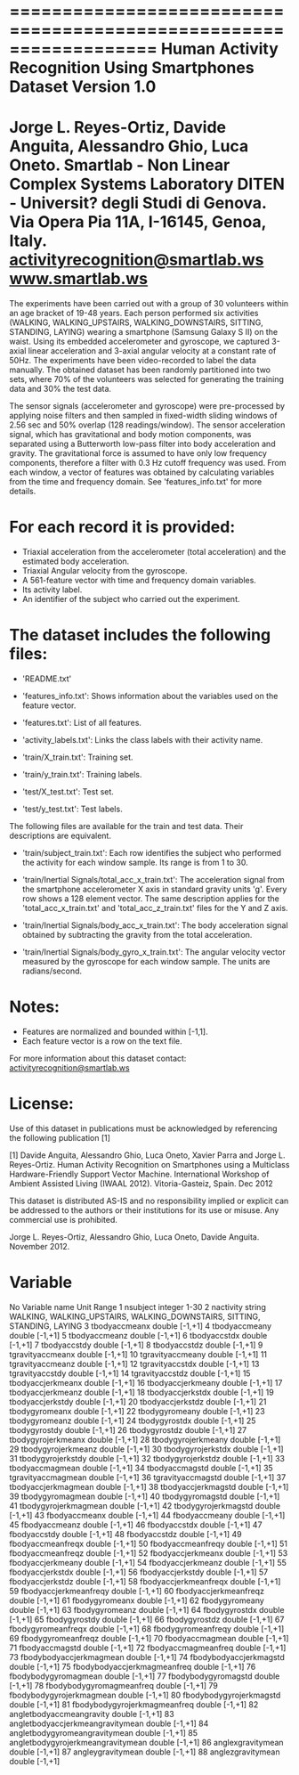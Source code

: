 ==================================================================
Human Activity Recognition Using Smartphones Dataset
Version 1.0
==================================================================
Jorge L. Reyes-Ortiz, Davide Anguita, Alessandro Ghio, Luca Oneto.
Smartlab - Non Linear Complex Systems Laboratory
DITEN - Universit? degli Studi di Genova.
Via Opera Pia 11A, I-16145, Genoa, Italy.
activityrecognition@smartlab.ws
www.smartlab.ws
==================================================================

The experiments have been carried out with a group of 30 volunteers within an age bracket of 19-48 years. Each person performed six activities (WALKING, WALKING_UPSTAIRS, WALKING_DOWNSTAIRS, SITTING, STANDING, LAYING) wearing a smartphone (Samsung Galaxy S II) on the waist. Using its embedded accelerometer and gyroscope, we captured 3-axial linear acceleration and 3-axial angular velocity at a constant rate of 50Hz. The experiments have been video-recorded to label the data manually. The obtained dataset has been randomly partitioned into two sets, where 70% of the volunteers was selected for generating the training data and 30% the test data. 

The sensor signals (accelerometer and gyroscope) were pre-processed by applying noise filters and then sampled in fixed-width sliding windows of 2.56 sec and 50% overlap (128 readings/window). The sensor acceleration signal, which has gravitational and body motion components, was separated using a Butterworth low-pass filter into body acceleration and gravity. The gravitational force is assumed to have only low frequency components, therefore a filter with 0.3 Hz cutoff frequency was used. From each window, a vector of features was obtained by calculating variables from the time and frequency domain. See 'features_info.txt' for more details. 

For each record it is provided:
======================================

- Triaxial acceleration from the accelerometer (total acceleration) and the estimated body acceleration.
- Triaxial Angular velocity from the gyroscope. 
- A 561-feature vector with time and frequency domain variables. 
- Its activity label. 
- An identifier of the subject who carried out the experiment.

The dataset includes the following files:
=========================================

- 'README.txt'

- 'features_info.txt': Shows information about the variables used on the feature vector.

- 'features.txt': List of all features.

- 'activity_labels.txt': Links the class labels with their activity name.

- 'train/X_train.txt': Training set.

- 'train/y_train.txt': Training labels.

- 'test/X_test.txt': Test set.

- 'test/y_test.txt': Test labels.

The following files are available for the train and test data. Their descriptions are equivalent. 

- 'train/subject_train.txt': Each row identifies the subject who performed the activity for each window sample. Its range is from 1 to 30. 

- 'train/Inertial Signals/total_acc_x_train.txt': The acceleration signal from the smartphone accelerometer X axis in standard gravity units 'g'. Every row shows a 128 element vector. The same description applies for the 'total_acc_x_train.txt' and 'total_acc_z_train.txt' files for the Y and Z axis. 

- 'train/Inertial Signals/body_acc_x_train.txt': The body acceleration signal obtained by subtracting the gravity from the total acceleration. 

- 'train/Inertial Signals/body_gyro_x_train.txt': The angular velocity vector measured by the gyroscope for each window sample. The units are radians/second. 

Notes: 
======
- Features are normalized and bounded within [-1,1].
- Each feature vector is a row on the text file.

For more information about this dataset contact: activityrecognition@smartlab.ws

License:
========
Use of this dataset in publications must be acknowledged by referencing the following publication [1] 

[1] Davide Anguita, Alessandro Ghio, Luca Oneto, Xavier Parra and Jorge L. Reyes-Ortiz. Human Activity Recognition on Smartphones using a Multiclass Hardware-Friendly Support Vector Machine. International Workshop of Ambient Assisted Living (IWAAL 2012). Vitoria-Gasteiz, Spain. Dec 2012

This dataset is distributed AS-IS and no responsibility implied or explicit can be addressed to the authors or their institutions for its use or misuse. Any commercial use is prohibited.

Jorge L. Reyes-Ortiz, Alessandro Ghio, Luca Oneto, Davide Anguita. November 2012.


# Variable 
No	Variable name	Unit	Range
1	nsubject	integer	1-30
2	nactivity	string	WALKING, WALKING_UPSTAIRS, WALKING_DOWNSTAIRS, SITTING, STANDING, LAYING
3	tbodyaccmeanx	double	[-1,+1]
4	tbodyaccmeany	double	[-1,+1]
5	tbodyaccmeanz	double	[-1,+1]
6	tbodyaccstdx	double	[-1,+1]
7	tbodyaccstdy	double	[-1,+1]
8	tbodyaccstdz	double	[-1,+1]
9	tgravityaccmeanx	double	[-1,+1]
10	tgravityaccmeany	double	[-1,+1]
11	tgravityaccmeanz	double	[-1,+1]
12	tgravityaccstdx	double	[-1,+1]
13	tgravityaccstdy	double	[-1,+1]
14	tgravityaccstdz	double	[-1,+1]
15	tbodyaccjerkmeanx	double	[-1,+1]
16	tbodyaccjerkmeany	double	[-1,+1]
17	tbodyaccjerkmeanz	double	[-1,+1]
18	tbodyaccjerkstdx	double	[-1,+1]
19	tbodyaccjerkstdy	double	[-1,+1]
20	tbodyaccjerkstdz	double	[-1,+1]
21	tbodygyromeanx	double	[-1,+1]
22	tbodygyromeany	double	[-1,+1]
23	tbodygyromeanz	double	[-1,+1]
24	tbodygyrostdx	double	[-1,+1]
25	tbodygyrostdy	double	[-1,+1]
26	tbodygyrostdz	double	[-1,+1]
27	tbodygyrojerkmeanx	double	[-1,+1]
28	tbodygyrojerkmeany	double	[-1,+1]
29	tbodygyrojerkmeanz	double	[-1,+1]
30	tbodygyrojerkstdx	double	[-1,+1]
31	tbodygyrojerkstdy	double	[-1,+1]
32	tbodygyrojerkstdz	double	[-1,+1]
33	tbodyaccmagmean	double	[-1,+1]
34	tbodyaccmagstd	double	[-1,+1]
35	tgravityaccmagmean	double	[-1,+1]
36	tgravityaccmagstd	double	[-1,+1]
37	tbodyaccjerkmagmean	double	[-1,+1]
38	tbodyaccjerkmagstd	double	[-1,+1]
39	tbodygyromagmean	double	[-1,+1]
40	tbodygyromagstd	double	[-1,+1]
41	tbodygyrojerkmagmean	double	[-1,+1]
42	tbodygyrojerkmagstd	double	[-1,+1]
43	fbodyaccmeanx	double	[-1,+1]
44	fbodyaccmeany	double	[-1,+1]
45	fbodyaccmeanz	double	[-1,+1]
46	fbodyaccstdx	double	[-1,+1]
47	fbodyaccstdy	double	[-1,+1]
48	fbodyaccstdz	double	[-1,+1]
49	fbodyaccmeanfreqx	double	[-1,+1]
50	fbodyaccmeanfreqy	double	[-1,+1]
51	fbodyaccmeanfreqz	double	[-1,+1]
52	fbodyaccjerkmeanx	double	[-1,+1]
53	fbodyaccjerkmeany	double	[-1,+1]
54	fbodyaccjerkmeanz	double	[-1,+1]
55	fbodyaccjerkstdx	double	[-1,+1]
56	fbodyaccjerkstdy	double	[-1,+1]
57	fbodyaccjerkstdz	double	[-1,+1]
58	fbodyaccjerkmeanfreqx	double	[-1,+1]
59	fbodyaccjerkmeanfreqy	double	[-1,+1]
60	fbodyaccjerkmeanfreqz	double	[-1,+1]
61	fbodygyromeanx	double	[-1,+1]
62	fbodygyromeany	double	[-1,+1]
63	fbodygyromeanz	double	[-1,+1]
64	fbodygyrostdx	double	[-1,+1]
65	fbodygyrostdy	double	[-1,+1]
66	fbodygyrostdz	double	[-1,+1]
67	fbodygyromeanfreqx	double	[-1,+1]
68	fbodygyromeanfreqy	double	[-1,+1]
69	fbodygyromeanfreqz	double	[-1,+1]
70	fbodyaccmagmean	double	[-1,+1]
71	fbodyaccmagstd	double	[-1,+1]
72	fbodyaccmagmeanfreq	double	[-1,+1]
73	fbodybodyaccjerkmagmean	double	[-1,+1]
74	fbodybodyaccjerkmagstd	double	[-1,+1]
75	fbodybodyaccjerkmagmeanfreq	double	[-1,+1]
76	fbodybodygyromagmean	double	[-1,+1]
77	fbodybodygyromagstd	double	[-1,+1]
78	fbodybodygyromagmeanfreq	double	[-1,+1]
79	fbodybodygyrojerkmagmean	double	[-1,+1]
80	fbodybodygyrojerkmagstd	double	[-1,+1]
81	fbodybodygyrojerkmagmeanfreq	double	[-1,+1]
82	angletbodyaccmeangravity	double	[-1,+1]
83	angletbodyaccjerkmeangravitymean	double	[-1,+1]
84	angletbodygyromeangravitymean	double	[-1,+1]
85	angletbodygyrojerkmeangravitymean	double	[-1,+1]
86	anglexgravitymean	double	[-1,+1]
87	angleygravitymean	double	[-1,+1]
88	anglezgravitymean	double	[-1,+1]







